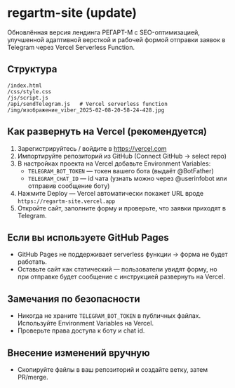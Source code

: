
# regartm-site (update)

Обновлённая версия лендинга РЕГАРТ-М с SEO-оптимизацией, улучшенной адаптивной версткой и рабочей формой отправки заявок в Telegram через Vercel Serverless Function.

## Структура
```
/index.html
/css/style.css
/js/script.js
/api/sendTelegram.js   # Vercel serverless function
/img/изображение_viber_2025-02-08-20-58-24-428.jpg
```

## Как развернуть на Vercel (рекомендуется)
1. Зарегистрируйтесь / войдите в https://vercel.com
2. Импортируйте репозиторий из GitHub (Connect GitHub → select repo)
3. В настройках проекта на Vercel добавьте Environment Variables:
   - `TELEGRAM_BOT_TOKEN` — токен вашего бота (выдаёт @BotFather)
   - `TELEGRAM_CHAT_ID` — id чата (узнать можно через @userinfobot или отправив сообщение боту)
4. Нажмите Deploy — Vercel автоматически покажет URL вроде `https://regartm-site.vercel.app`
5. Откройте сайт, заполните форму и проверьте, что заявки приходят в Telegram.

## Если вы используете GitHub Pages
- GitHub Pages не поддерживает serverless функции → форма не будет работать.
- Оставьте сайт как статический — пользователи увидят форму, но при отправке будет сообщение с инструкцией развернуть на Vercel.

## Замечания по безопасности
- Никогда не храните `TELEGRAM_BOT_TOKEN` в публичных файлах. Используйте Environment Variables на Vercel.
- Проверьте права доступа к боту и chat id.

## Внесение изменений вручную
- Скопируйте файлы в ваш репозиторий и создайте ветку, затем PR/merge.


